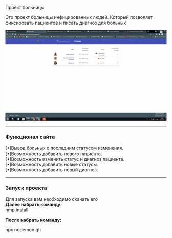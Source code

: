 Проект больницы

Это проект больницы инфицированных людей. Который позволяет фиксировать пациентов и писать диагноз для больных

![](https://github.com/adam-azhigov/BackendSolo/blob/main/%D0%93%D0%B8%D1%84%D0%BA%D0%B0%20%D1%81%D0%B0%D0%B9%D1%82%D0%B0.gif)    

---

### Функционал  сайта

  [•]Вывод больных с последним статусом изменения.  
  [•]Возможность  добавить нового пациента.  
  [•]Возможность изменить статус и диагноз пациента.  
  [•]Возможность добавить новые статусы.  
  [•]Возможность добавить новый диагноз.  

---

### Запуск проекта
Для запуска вам необходимо  скачать его   
**Далее набрать команду:**        
 nmp install       

**После набрать команду:**      

npx nodemon   gti   

